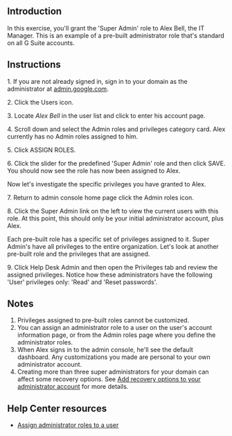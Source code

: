 ## Introduction

In this exercise, you'll grant the 'Super Admin' role to Alex Bell, the IT Manager. This is an example of a pre-built administrator role that's standard on all G Suite accounts.

## Instructions

1\. If you are not already signed in, sign in to your domain as the administrator at [admin.google.com](https://admin.google.com/).

2\. Click the Users icon.

3\. Locate *Alex Bell* in the user list and click to enter his account page.

4\. Scroll down and select the Admin roles and privileges category card. Alex currently has no Admin roles assigned to him.

5\. Click ASSIGN ROLES.

6\. Click the slider for the predefined 'Super Admin' role and then click SAVE. You should now see the role has now been assigned to Alex.

Now let's investigate the specific privileges you have granted to Alex.

7\. Return to admin console home page click the Admin roles icon.

8\. Click the Super Admin link on the left to view the current users with this role. At this point, this should only be your initial administrator account, plus Alex.

Each pre-built role has a specific set of privileges assigned to it. Super Admin's have all privileges to the entire organization. Let's look at another pre-built role and the privileges that are assigned.

9\. Click Help Desk Admin and then open the Privileges tab and review the assigned privileges. Notice how these administrators have the following 'User' privileges only: 'Read' and 'Reset passwords'.

## Notes

1.  Privileges assigned to pre-built roles cannot be customized.
2.  You can assign an administrator role to a user on the user's account information page, or from the Admin roles page where you define the administrator roles.
3.  When Alex signs in to the admin console, he'll see the default dashboard. Any customizations you made are personal to your own administrator account.
4.  Creating more than three super administrators for your domain can affect some recovery options. See [Add recovery options to your administrator account](https://support.google.com/a/answer/3033063) for more details.

## Help Center resources

-   [Assign administrator roles to a user](https://support.google.com/a/answer/172176 "Assign administrator roles to a user")
